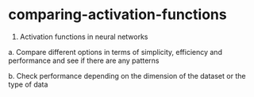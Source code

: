# comparing-activation-functions

1)	Activation functions in neural networks 

a.	Compare different options in terms of simplicity, efficiency and performance and see if there are any patterns

b.	Check performance depending on the dimension of the dataset or the type of data
